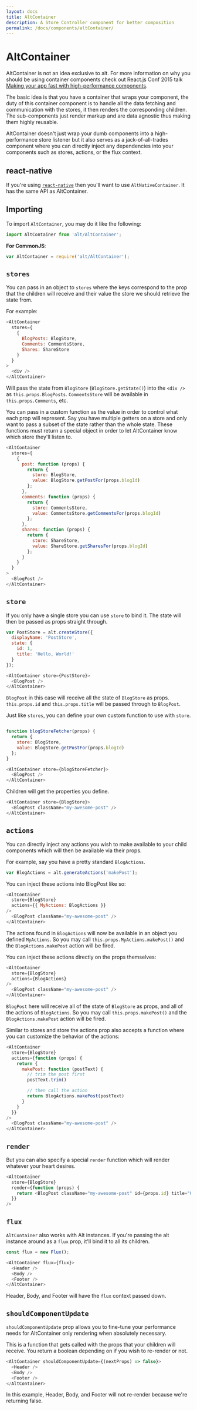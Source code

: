 ```yaml
---
layout: docs
title: AltContainer
description: A Store Controller component for better composition
permalink: /docs/components/altContainer/
---
```


# AltContainer

AltContainer is not an idea exclusive to alt. For more information on why you should be using container components check out React.js Conf 2015 talk [Making your app fast with high-performance components](https://youtu.be/KYzlpRvWZ6c?t=22m48s).

The basic idea is that you have a container that wraps your component, the duty of this container component is to handle all the data fetching and communication with the stores, it then renders the corresponding children. The sub-components just render markup and are data agnostic thus making them highly reusable.

AltContainer doesn't just wrap your dumb components into a high-performance store listener but it also serves as a jack-of-all-trades component where you can directly inject any dependencies into your components such as stores, actions, or the flux context.

## react-native

If you're using [`react-native`](http://www.reactnative.com/) then you'll want to use `AltNativeContainer`. It has the same API as AltContainer.

## Importing

To import `AltContainer`, you may do it like the following:

```js
import AltContainer from 'alt/AltContainer';
```

**For CommonJS**:

```js
var AltContainer = require('alt/AltContainer');
```

## `stores`

You can pass in an object to `stores` where the keys correspond to the prop that the children will receive and their value the store we should retrieve the state from.

For example:

```js
<AltContainer
  stores={
    {
      BlogPosts: BlogStore,
      Comments: CommentsStore,
      Shares: ShareStore
    }
  }
>
  <div />
</AltContainer>
```

Will pass the state from `BlogStore` (`BlogStore.getState()`) into the `<div />` as `this.props.BlogPosts`. `CommentsStore` will be available in `this.props.Comments`, etc.

You can pass in a custom function as the value in order to control what each prop will represent. Say you have multiple getters on a store and only want to pass a subset of the state rather than the whole state. These functions must return a special object in order to let AltContainer know which store they'll listen to.

```js
<AltContainer
  stores={
    {
      post: function (props) {
        return {
          store: BlogStore,
          value: BlogStore.getPostFor(props.blogId)
        };
      },
      comments: function (props) {
        return {
          store: CommentsStore,
          value: CommentsStore.getCommentsFor(props.blogId)
        };
      },
      shares: function (props) {
        return {
          store: ShareStore,
          value: ShareStore.getSharesFor(props.blogId)
        };
      }
    }
  }
>
  <BlogPost />
</AltContainer>
```

## `store`

If you only have a single store you can use `store` to bind it. The state will then be passed as props straight through.

```js
var PostStore = alt.createStore({
  displayName: 'PostStore',
  state: {
    id: 1,
    title: 'Hello, World!'
  }
});

<AltContainer store={PostStore}>
  <BlogPost />
</AltContainer>
```

`BlogPost` in this case will receive all the state of `BlogStore` as props. `this.props.id` and `this.props.title` will be passed through to `BlogPost`.

Just like `stores`, you can define your own custom function to use with `store`.

```js

function blogStoreFetcher(props) {
  return {
    store: BlogStore,
    value: BlogStore.getPostFor(props.blogId)
  };
}

<AltContainer store={blogStoreFetcher}>
  <BlogPost />
</AltContainer>
```

Children will get the properties you define.

```js
<AltContainer store={BlogStore}>
  <BlogPost className="my-awesome-post" />
</AltContainer>
```

## `actions`

You can directly inject any actions you wish to make available to your child components which will then be available via their props.

For example, say you have a pretty standard `BlogActions`.

```js
var BlogActions = alt.generateActions('makePost');
```

You can inject these actions into BlogPost like so:

```js
<AltContainer
  store={BlogStore}
  actions={{ MyActions: BlogActions }}
/>
  <BlogPost className="my-awesome-post" />
</AltContainer>
```

The actions found in `BlogActions` will now be available in an object you defined `MyActions`. So you may call `this.props.MyActions.makePost()` and the `BlogActions.makePost` action will be fired.

You can inject these actions directly on the props themselves:

```js
<AltContainer
  store={BlogStore}
  actions={BlogActions}
/>
  <BlogPost className="my-awesome-post" />
</AltContainer>
```

`BlogPost` here will receive all of the state of `BlogStore` as props, and all of the actions of `BlogActions`. So you may call `this.props.makePost()` and the `BlogActions.makePost` action will be fired.

Similar to stores and store the actions prop also accepts a function where you can customize the behavior of the actions:

```js
<AltContainer
  store={BlogStore}
  actions={function (props) {
    return {
      makePost: function (postText) {
        // trim the post first
        postText.trim()

        // then call the action
        return BlogActions.makePost(postText)
      }
    }
  }}
/>
  <BlogPost className="my-awesome-post" />
</AltContainer>
```

## `render`

But you can also specify a special `render` function which will render whatever your heart desires.

```js
<AltContainer
  store={BlogStore}
  render={function (props) {
    return <BlogPost className="my-awesome-post" id={props.id} title="Overriding the title" />
  }}
/>
```

## `flux`

`AltContainer` also works with Alt instances. If you're passing the alt instance around as a `flux` prop, it'll bind it to all its children.

```js
const flux = new Flux();

<AltContainer flux={flux}>
  <Header />
  <Body />
  <Footer />
</AltContainer>
```

Header, Body, and Footer will have the `flux` context passed down.

## `shouldComponentUpdate`

`shouldComponentUpdate` prop allows you to fine-tune your performance needs for AltContainer only rendering when absolutely necessary.

This is a function that gets called with the props that your children will receive. You return a boolean depending on if you wish to re-render or not.

```js
<AltContainer shouldComponentUpdate={(nextProps) => false}>
  <Header />
  <Body />
  <Footer />
</AltContainer>
```

In this example, Header, Body, and Footer will not re-render because we're returning false.
